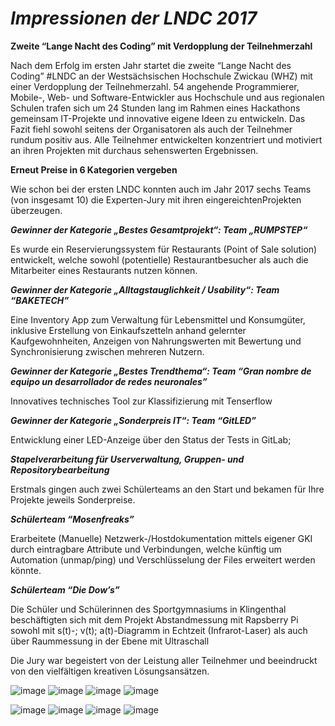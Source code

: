 # **_Impressionen der LNDC 2017_**

**Zweite “Lange Nacht des Coding” mit Verdopplung der Teilnehmerzahl**

Nach dem Erfolg im ersten Jahr startet die zweite “Lange Nacht des Coding” #LNDC an der Westsächsischen Hochschule Zwickau (WHZ) mit einer Verdopplung der Teilnehmerzahl. 54 angehende Programmierer, Mobile-, Web- und Software-Entwickler aus Hochschule und aus regionalen Schulen trafen sich  um 24 Stunden lang im Rahmen eines Hackathons gemeinsam IT-Projekte und innovative eigene Ideen zu entwickeln.
Das Fazit fiehl sowohl seitens der Organisatoren als auch der Teilnehmer rundum positiv aus. Alle Teilnehmer entwickelten konzentriert und motiviert an ihren Projekten mit durchaus sehenswerten Ergebnissen.


**Erneut Preise in 6 Kategorien vergeben**

Wie schon bei der ersten LNDC konnten auch im Jahr 2017 sechs Teams (von insgesamt 10) die Experten-Jury mit ihren eingereichtenProjekten überzeugen.

**_Gewinner der Kategorie „Bestes Gesamtprojekt“: Team „RUMPSTEP“_**

Es wurde ein Reservierungssystem für Restaurants (Point of Sale solution) entwickelt, welche sowohl (potentielle) Restaurantbesucher als auch die Mitarbeiter eines Restaurants nutzen können.

**_Gewinner der Kategorie „Alltagstauglichkeit / Usability“: Team “BAKETECH”_**

Eine Inventory App zum Verwaltung für Lebensmittel und Konsumgüter, inklusive Erstellung von Einkaufszetteln anhand gelernter Kaufgewohnheiten, Anzeigen von Nahrungswerten mit Bewertung und Synchronisierung zwischen mehreren Nutzern.

**_Gewinner der Kategorie „Bestes Trendthema“: Team “Gran nombre de equipo un desarrollador de redes neuronales”_**

Innovatives technisches Tool zur Klassifizierung mit Tenserflow

**_Gewinner der Kategorie „Sonderpreis IT“: Team “GitLED”_**

Entwicklung einer LED-Anzeige über den Status der Tests in GitLab;

**_Stapelverarbeitung für Userverwaltung, Gruppen- und Repositorybearbeitung_**

Erstmals gingen auch zwei Schülerteams an den Start und bekamen für Ihre Projekte jeweils Sonderpreise.

**_Schülerteam “Mosenfreaks”_**

Erarbeitete (Manuelle) Netzwerk-/Hostdokumentation mittels eigener GKI durch eintragbare Attribute und Verbindungen, welche künftig um Automation (unmap/ping) und Verschlüsselung der Files erweitert werden könnte.

**_Schülerteam “Die Dow’s”_**

Die Schüler und Schülerinnen des Sportgymnasiums in Klingenthal beschäftigten sich mit dem Projekt Abstandmessung mit Rapsberry Pi sowohl mit
s(t)-; v(t); a(t)-Diagramm in Echtzeit (Infrarot-Laser) als auch über Raummessung in der Ebene mit Ultraschall
 

Die Jury war begeistert von der Leistung aller Teilnehmer und beeindruckt von den vielfältigen kreativen Lösungsansätzen.

![image](https://github.com/Clumsy110/Clumsy110/assets/141040450/f5cc4954-3c89-4c57-9adf-e06f5c0f1c1e) ![image](https://github.com/Clumsy110/Clumsy110/assets/141040450/c16bbb74-8223-4d11-9afd-5094c2220cd9) ![image](https://github.com/Clumsy110/Clumsy110/assets/141040450/09e0a205-f5e8-4122-a4c1-e7e9769c41fd) ![image](https://github.com/Clumsy110/Clumsy110/assets/141040450/251855bc-7bde-4b0d-9dd2-4516abafcf7a)

![image](https://github.com/Clumsy110/Clumsy110/assets/141040450/12e7d3cc-f15c-485f-bdd7-7d564b8c4122) ![image](https://github.com/Clumsy110/Clumsy110/assets/141040450/1bc97eb5-2696-4857-9791-365817d4b72b) ![image](https://github.com/Clumsy110/Clumsy110/assets/141040450/86d23d3b-750e-4bb7-9eea-1d1ecd81d1a6) ![image](https://github.com/Clumsy110/Clumsy110/assets/141040450/9d4fb55f-9bda-41d9-b64d-4cded4b914c7)





